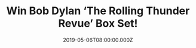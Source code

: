 ---
campaign-uuid: "c-e9bcf5a8-679d-4864-8cc5-3d0f4d76648e"
type: "Competition"
category: "Music"
date: "2019-05-06T08:00:00.000Z"
end-date: "2019-06-06T22:59:00.000Z"
disable-form: false
is_promoted: false
has_entry_page: true
title: "Win Bob Dylan ‘The Rolling Thunder Revue’ Box Set!"
competition-description: "<p>We have on our hands a comprehensive anthology of music\
  \ from the mythic first leg of Bob Dylan's groundbreaking Rolling Thunder Revue\
  \ to giveaway. A 14CD box set including all five of Dylan’s full sets from that\
  \ tour that were professionally recorded.</p>\n<p>Are you his biggest fan? Click\
  \ below for a chance to win.</p>\n"
hero-header: "Win Bob Dylan ‘The Rolling Thunder Revue’ Box Set!"
terms-confirmation: "N/A"
banner-img: "https://assets.expresslyapp.com/asset-80278868-c74e-4a32-b5dd-e035fefa74d8.jpg"
logo-left-href: "aaa.nme.com"
logo-left-image: "https://assets.expresslyapp.com/asset-fbf88d4f-4314-43b0-bda1-e5ef736f74df.jpg"
logo-left-title: "NME AAA"
bg-image-hero: "https://assets.expresslyapp.com/asset-69e83687-4454-4a04-96ef-88f0b42a9e93.jpg"
bg-image-first: "https://assets.expresslyapp.com/asset-373320e9-4248-4978-80d7-759c6da7cd26.jpg"
section1-content: "<p>This collection provides the listener with an intimate insider's\
  \ seat for recently unearthed rehearsals at New York's S.I.R. studios and the Seacrest\
  \ Mote in Falmouth, MA plus a bonus disc showcasing one-of-a-kind performances from\
  \ the tour. Bob Dylan.</p>\n<p>Think no more and enter the form below for a chance\
  \ to win and get ready to listen his greatest tunes now!</p>\n<p>Good luck!</p>\n"
entry-title: "Win Bob Dylan ‘The Rolling Thunder Revue’ Box Set!"
entry-content: "<p>Enter the draw to win Bob Dylan ‘The Rolling Thunder Revue’ Box\
  \ Set\nby completing the form below before 23:59 on the 3rd of June  2019.</p>\n"
has-winner: false
prize-description: "Bob Dylan ‘The Rolling Thunder Revue’ Box Set."
special-conditions: "Multiple entries are allowed up to one every day.\r\nThis competition\
  \ is also available on: http://club.expressly.io/competitons/bob-dylan-rolling-thunder-revenue"
country-restrictions:
- "GB"
---